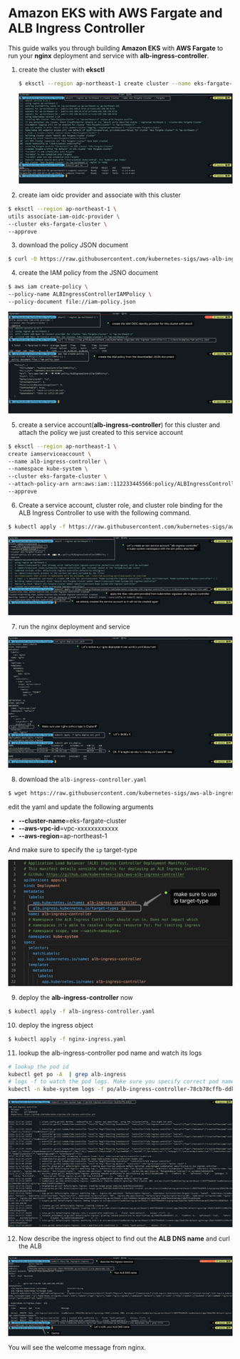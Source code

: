 



# Amazon EKS with AWS Fargate and ALB Ingress Controller

This guide walks you through building **Amazon EKS** with **AWS Fargate** to run your **nginx** deployment and service  with **alb-ingress-controller**.



1. create the cluster with **eksctl**

   ```sh
   $ eksctl --region ap-northeast-1 create cluster --name eks-fargate-cluster  --fargate
   ```

   

   ![](images/eks-fargate-01.png)

2. create iam oidc provider and associate with this cluster

```bash
$ eksctl --region ap-northeast-1 \
utils associate-iam-oidc-provider \
--cluster eks-fargate-cluster \
--approve
```

3. download the policy JSON document

```sh
$ curl -O https://raw.githubusercontent.com/kubernetes-sigs/aws-alb-ingress-controller/v1.1.4/docs/examples/iam-policy.json

```

4. create the IAM policy from the JSNO document

```sh
$ aws iam create-policy \
--policy-name ALBIngressControllerIAMPolicy \
--policy-document file://iam-policy.json
```

![](images/eks-fargate-02.png)

5. create a service account(**alb-ingress-controller**) for this cluster and attach the policy we just created to this service account

```sh
$ eksctl --region ap-northeast-1 \
create iamserviceaccount \
--name alb-ingress-controller \
--namespace kube-system \
--cluster eks-fargate-cluster \
--attach-policy-arn arn:aws:iam::112233445566:policy/ALBIngressControllerIAMPolicy \
--approve
```

6. Create a service account, cluster role, and cluster role binding for the ALB Ingress Controller to use with the following command. 

```sh
$ kubectl apply -f https://raw.githubusercontent.com/kubernetes-sigs/aws-alb-ingress-controller/v1.1.4/docs/examples/rbac-role.yaml
```

![](images/eks-fargate-05.png)



7. run the nginx deployment and service

![](images/eks-fargate-04.png)



8. download the `alb-ingress-controller.yaml`

```sh
$ wget https://raw.githubusercontent.com/kubernetes-sigs/aws-alb-ingress-controller/v1.1.4/docs/examples/alb-ingress-controller.yaml
```

edit the yaml and update the following arguments

- **--cluster-name**=eks-fargate-cluster
- **--aws-vpc-id**=vpc-xxxxxxxxxxxx
- **--aws-region**=ap-northeast-1

And make sure to specify the `ip` target-type

![](images/eks-fargate-08.png)



9. deploy the **alb-ingress-controller** now

```sh
$ kubectl apply -f alb-ingress-controller.yaml
```

10. deploy the ingress object

```sh
$ kubectl apply -f nginx-ingress.yaml
```

11. lookup the alb-ingress-controller pod name and watch its logs

```sh
# lookup the pod id
kubectl get po -A  | grep alb-ingress
# logs -f to watch the pod logs. Make sure you specify correct pod name
kubectl -n kube-system logs -f po/alb-ingress-controller-78cb78cffb-ddkj8
```



![](images/eks-fargate-06.png)



12. Now describe the ingress object to find out the **ALB DNS name** and curl the ALB

![](images/eks-fargate-07.png)

You will see the welcome message from nginx.